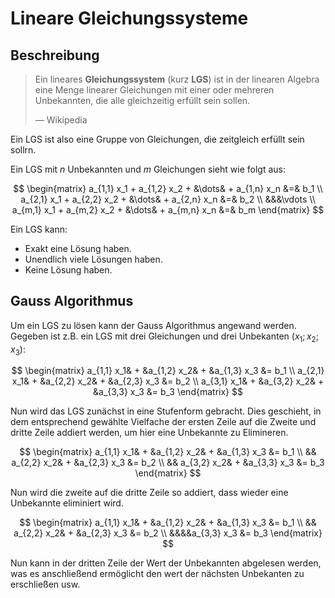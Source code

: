 # Lineare Gleichungssysteme

## Beschreibung

> Ein lineares **Gleichungssystem** (kurz **LGS**) ist in der linearen Algebra eine Menge linearer Gleichungen mit einer oder mehreren Unbekannten, die alle gleichzeitig erfüllt sein sollen.
>
> — Wikipedia

Ein LGS ist also eine Gruppe von Gleichungen, die zeitgleich erfüllt sein sollrn.

Ein LGS mit $n$ Unbekannten und $m$ Gleichungen sieht wie folgt aus:

$$
\begin{matrix}
    a_{1,1} x_1 + a_{1,2} x_2 + &\dots& + a_{1,n} x_n &=& b_1 \\
    a_{2,1} x_1 + a_{2,2} x_2 + &\dots& + a_{2,n} x_n &=& b_2 \\
    &&&\vdots \\
    a_{m,1} x_1 + a_{m,2} x_2 + &\dots& + a_{m,n} x_n &=& b_m
\end{matrix}
$$

Ein LGS kann:

- Exakt eine Lösung haben.
- Unendlich viele Lösungen haben.
- Keine Lösung haben.

## Gauss Algorithmus

Um ein LGS zu lösen kann der Gauss Algorithmus angewand werden. Gegeben ist z.B. ein LGS mit drei Gleichungen und drei Unbekanten ($x_1;x_2;x_3$):

$$
\begin{matrix}
    a_{1,1} x_1& + &a_{1,2} x_2& + &a_{1,3} x_3 &= b_1 \\
    a_{2,1} x_1& + &a_{2,2} x_2& + &a_{2,3} x_3 &= b_2 \\
    a_{3,1} x_1& + &a_{3,2} x_2& + &a_{3,3} x_3 &= b_3
\end{matrix}
$$

Nun wird das LGS zunächst in eine Stufenform gebracht. Dies geschieht, in dem entsprechend gewählte Vielfache der ersten Zeile auf die Zweite und dritte Zeile addiert werden, um hier eine Unbekannte zu Elimineren.

$$
\begin{matrix}
    a_{1,1} x_1& + &a_{1,2} x_2& + &a_{1,3} x_3 &= b_1 \\
    && a_{2,2} x_2& + &a_{2,3} x_3 &= b_2 \\
    && a_{3,2} x_2& + &a_{3,3} x_3 &= b_3
\end{matrix}
$$

Nun wird die zweite auf die dritte Zeile so addiert, dass wieder eine Unbekannte eliminiert wird.

$$
\begin{matrix}
    a_{1,1} x_1& + &a_{1,2} x_2& + &a_{1,3} x_3 &= b_1 \\
    && a_{2,2} x_2& + &a_{2,3} x_3 &= b_2 \\
    &&&&a_{3,3} x_3 &= b_3
\end{matrix}
$$

Nun kann in der dritten Zeile der Wert der Unbekannten abgelesen werden, was es anschließend ermöglicht den wert der nächsten Unbekanten zu erschließen usw.
